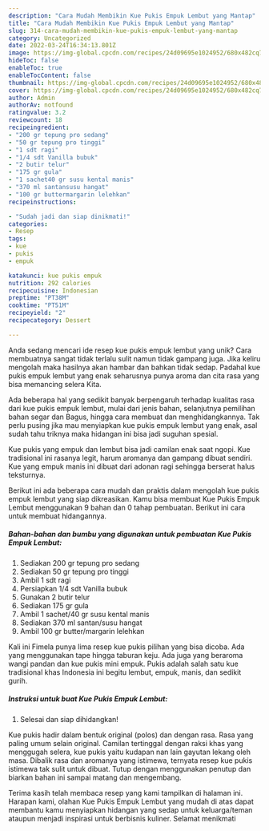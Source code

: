 ```yaml
---
description: "Cara Mudah Membikin Kue Pukis Empuk Lembut yang Mantap"
title: "Cara Mudah Membikin Kue Pukis Empuk Lembut yang Mantap"
slug: 314-cara-mudah-membikin-kue-pukis-empuk-lembut-yang-mantap
category: Uncategorized
date: 2022-03-24T16:34:13.801Z
image: https://img-global.cpcdn.com/recipes/24d09695e1024952/680x482cq70/kue-pukis-empuk-lembut-foto-resep-utama.jpg
hideToc: false
enableToc: true
enableTocContent: false
thumbnail: https://img-global.cpcdn.com/recipes/24d09695e1024952/680x482cq70/kue-pukis-empuk-lembut-foto-resep-utama.jpg
cover: https://img-global.cpcdn.com/recipes/24d09695e1024952/680x482cq70/kue-pukis-empuk-lembut-foto-resep-utama.jpg
author: Admin
authorAv: notfound
ratingvalue: 3.2
reviewcount: 18
recipeingredient:
- "200 gr tepung pro sedang"
- "50 gr tepung pro tinggi"
- "1 sdt ragi"
- "1/4 sdt Vanilla bubuk"
- "2 butir telur"
- "175 gr gula"
- "1 sachet40 gr susu kental manis"
- "370 ml santansusu hangat"
- "100 gr buttermargarin lelehkan"
recipeinstructions:

- "Sudah jadi dan siap dinikmati!"
categories:
- Resep
tags:
- kue
- pukis
- empuk

katakunci: kue pukis empuk 
nutrition: 292 calories
recipecuisine: Indonesian
preptime: "PT38M"
cooktime: "PT51M"
recipeyield: "2"
recipecategory: Dessert

---
```





Anda sedang mencari ide resep kue pukis empuk lembut yang unik? Cara membuatnya sangat tidak terlalu sulit namun tidak gampang juga. Jika keliru mengolah maka hasilnya akan hambar dan bahkan tidak sedap. Padahal kue pukis empuk lembut yang enak seharusnya punya aroma dan cita rasa yang bisa memancing selera Kita.





Ada beberapa hal yang sedikit banyak berpengaruh terhadap kualitas rasa dari kue pukis empuk lembut, mulai dari jenis bahan, selanjutnya pemilihan bahan segar dan Bagus, hingga cara membuat dan menghidangkannya. Tak perlu pusing jika mau menyiapkan kue pukis empuk lembut yang enak,      asal sudah tahu triknya maka hidangan ini bisa jadi suguhan spesial.














Kue pukis yang empuk dan lembut bisa jadi camilan enak saat ngopi. Kue tradisional ini rasanya legit, harum aromanya dan gampang dibuat sendiri. Kue yang empuk manis ini dibuat dari adonan ragi sehingga berserat halus teksturnya.






Berikut ini ada beberapa cara mudah dan praktis dalam mengolah kue pukis empuk lembut yang siap dikreasikan. Kamu bisa membuat Kue Pukis Empuk Lembut menggunakan 9 bahan dan 0 tahap pembuatan. Berikut ini cara untuk membuat hidangannya.

<!--inarticleads1-->

##### Bahan-bahan dan bumbu yang digunakan untuk pembuatan Kue Pukis Empuk Lembut:

1. Sediakan 200 gr tepung pro sedang
1. Sediakan 50 gr tepung pro tinggi
1. Ambil 1 sdt ragi
1. Persiapkan 1/4 sdt Vanilla bubuk
1. Gunakan 2 butir telur
1. Sediakan 175 gr gula
1. Ambil 1 sachet/40 gr susu kental manis
1. Sediakan 370 ml santan/susu hangat
1. Ambil 100 gr butter/margarin lelehkan


Kali ini Fimela punya lima resep kue pukis pilihan yang bisa dicoba. Ada yang menggunakan tape hingga taburan keju. Ada juga yang beraroma wangi pandan dan kue pukis mini empuk. Pukis adalah salah satu kue tradisional khas Indonesia ini begitu lembut, empuk, manis, dan sedikit gurih. 

<!--inarticleads2-->

##### Instruksi untuk buat Kue Pukis Empuk Lembut:


1. Selesai dan siap dihidangkan!

Kue pukis hadir dalam bentuk original (polos) dan dengan rasa. Rasa yang paling umum selain original. Camilan tertinggal dengan raksi khas yang menggugah selera, kue pukis yaitu kudapan nan lain gayutan lekang oleh masa. Dibalik rasa dan aromanya yang istimewa, ternyata resep kue pukis istimewa tak sulit untuk dibuat. Tutup dengan menggunakan penutup dan biarkan bahan ini sampai matang dan mengembang. 

Terima kasih telah membaca resep yang kami tampilkan di halaman ini. Harapan kami, olahan Kue Pukis Empuk Lembut yang mudah di atas dapat membantu kamu menyiapkan hidangan yang sedap untuk keluarga/teman ataupun menjadi inspirasi untuk berbisnis kuliner. Selamat menikmati
